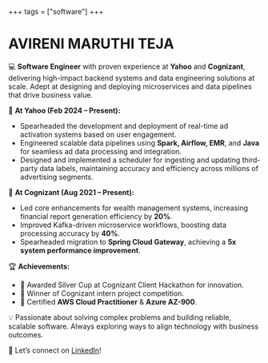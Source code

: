 +++
tags = ["software"]
+++

# AVIRENI MARUTHI TEJA

💻 **Software Engineer** with proven experience at **Yahoo** and **Cognizant**, delivering high-impact backend systems and data engineering solutions at scale. Adept at designing and deploying microservices and data pipelines that drive business value.

🚀 **At Yahoo (Feb 2024 – Present):**  
- Spearheaded the development and deployment of real-time ad activation systems based on user engagement.  
- Engineered scalable data pipelines using **Spark, Airflow, EMR**, and **Java** for seamless ad data processing and integration.  
- Designed and implemented a scheduler for ingesting and updating third-party data labels, maintaining accuracy and efficiency across millions of  advertising segments.

🏢 **At Cognizant (Aug 2021 – Present):**  
- Led core enhancements for wealth management systems, increasing financial report generation efficiency by **20%**.  
- Improved Kafka-driven microservice workflows, boosting data processing accuracy by **40%**.  
- Spearheaded migration to **Spring Cloud Gateway**, achieving a **5x system performance improvement**.  

🏆 **Achievements:**  
- 🥈 Awarded Silver Cup at Cognizant Client Hackathon for innovation.  
- 🏅 Winner of Cognizant intern project competition.  
- 📜 Certified **AWS Cloud Practitioner** & **Azure AZ-900**.  

💡 Passionate about solving complex problems and building reliable, scalable software. Always exploring ways to align technology with business outcomes.

🔗 Let’s connect on [LinkedIn](https://www.linkedin.com/in/maruthi-teja/)!
